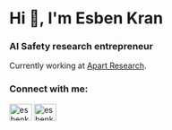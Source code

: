 <h1>Hi 👋, I'm Esben Kran</h1>
<h3>AI Safety research entrepreneur</h3>

Currently working at [Apart Research](https://a-part.ai).

<h3 align="left">Connect with me:</h3>
<p align="left">
<a href="https://twitter.com/esbenkc" target="blank"><img align="center" src="https://cdn.jsdelivr.net/npm/simple-icons@3.0.1/icons/twitter.svg" alt="esbenkc" height="30" width="40" /></a>
<a href="https://linkedin.com/in/esbenkc" target="blank"><img align="center" src="https://cdn.jsdelivr.net/npm/simple-icons@3.0.1/icons/linkedin.svg" alt="esbenkc" height="30" width="40" /></a>
</p>
